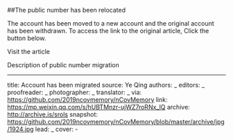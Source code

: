 ##The public number has been relocated

The account has been moved to a new account and the original account has been withdrawn.
To access the link to the original article, Click the button below.

Visit the article

Description of public number migration


-------------
title: Account has been migrated
source: Ye Qing
authors: _
editors: _
proofreader: _
photographer: _
translator: _
via: https://github.com/2019ncovmemory/nCovMemory
link: https://mp.weixin.qq.com/s/hUBTMnzr-ujWZ7roRNx_lQ
archive: http://archive.is/srols
snapshot: https://github.com/2019ncovmemory/nCovMemory/blob/master/archive/jpg/1924.jpg
lead: _
cover: -
